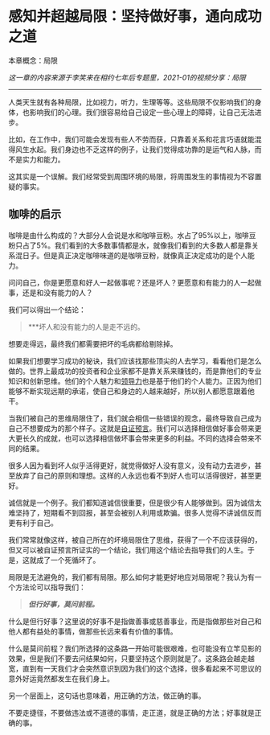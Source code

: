 # 感知并超越局限：坚持做好事，通向成功之道

本章概念：局限

*这一章的内容来源于李笑来在相约七年后专题里，2021-01的视频分享：局限*

---

人类天生就有各种局限，比如视力，听力，生理等等。这些局限不仅影响我们的身体，也影响我们的心理。我们很容易给自己设定一些心理上的障碍，让自己无法进步。

比如，在工作中，我们可能会发现有些人不劳而获，只靠着关系和花言巧语就能混得风生水起。我们身边也不乏这样的例子，让我们觉得成功靠的是运气和人脉，而不是实力和能力。

这其实是一个误解。我们经常受到周围环境的局限，将周围发生的事情视为不容置疑的事实。

## 咖啡的启示

咖啡是由什么构成的？大部分人会说是水和咖啡豆粉。水占了95%以上，咖啡豆粉只占了5%。我们看到的大多数事情都是水，就像我们看到的大多数人都是靠关系混日子。但是真正决定咖啡味道的是咖啡豆粉，就像真正决定成功的是个人能力。

问问自己，你是更愿意和好人一起做事呢？还是坏人？更愿意和有能力的人一起做事，还是和没有能力的人？

我们可以得出一个结论：

> ***坏人和没有能力的人是走不远的。

想要走得远，最终我们都需要把坏的毛病都给剔除掉。

如果我们想要学习成功的秘诀，我们应该找那些顶尖的人去学习，看看他们是怎么做的。世界上最成功的投资者和企业家都不是靠关系来赚钱的，而是靠他们的专业知识和创新思维。他们的个人魅力和[领导力](https://github.com/ericlee1778/writing/blob/main/chinese/%E7%AC%94%E8%AE%B0%20-%20%E7%9B%B8%E7%BA%A6%E4%B8%83%E5%B9%B4%E5%90%8E%20(%E8%A7%86%E9%A2%91%E8%AF%BE%E7%A8%8B%E6%9D%A5%E6%BA%90%E4%BA%8E%E6%9D%8E%E7%AC%91%E6%9D%A5%E8%80%81%E5%B8%88)/006.%E9%A2%86%E5%AF%BC%E5%8A%9B.md)也是基于他们的个人能力。正因为他们能够不断实现远期的承诺，使自己和身边的人越来越好，所以别人都愿意跟着他干。

当我们被自己的思维局限住了，我们就会相信一些错误的观念，最终导致自己成为自己不想要成为的那个样子。这就是[自证预言](https://zh.wikipedia.org/wiki/%E8%87%AA%E8%AF%81%E9%A2%84%E8%A8%80)。我们可以选择相信做好事会带来更大更长久的成就，也可以选择相信做坏事会带来更多的利益。不同的选择会带来不同的结果。

很多人因为看到坏人似乎活得更好，就觉得做好人没有意义，没有动力去进步，甚至放弃了自己的原则和理想。这样的人永远也看不到好人也可以活得很好，甚至更好。

诚信就是一个例子。我们都知道诚信很重要，但是很少有人能够做到。因为诚信太难坚持了，短期看不到回报，甚至会被别人利用或欺骗。很多人觉得不讲诚信反而更有利于自己。

我们常常就像这样，被自己所在的坏境局限住了思维，获得了一个不应该获得的，但又可以被自证预言所证实的一个结论，我们用这个结论去指导我们的人生。于是，这就成了一个死循环了。

局限是无法避免的，我们都有局限。那么如何才能更好地应对局限呢？我认为有一个方法论可以指导我们：

> ***但行好事，莫问前程。***

什么是但行好事？这里说的好事不是指做善事或慈善事业，而是指做那些对自己和他人都有益处的事情，做那些长远来看有价值的事情。

什么是莫问前程？我们所选择的这条路一开始可能很艰难，也可能没有立竿见影的效果，但是我们不要去问结果如何，只要坚持这个原则就是了。这条路会越走越宽，直到有一天我们才会突然意识到因为我们的这个选择，很多看起来不可思议的意外好运竟然都发生在我们身上。

另一个层面上，这句话也意味着，用正确的方法，做正确的事。

不要走捷径，不要做违法或不道德的事情，走正道，就是正确的方法；好事就是正确的事。
